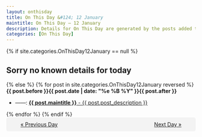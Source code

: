 ```yaml
---
layout: onthisday
title: On This Day &#124; 12 January
maintitle: On This Day — 12 January
description: Details for On This Day are generated by the posts added to the website so the content is subject to changes/updates over time.
categories: [On This Day]
---
```


{% if site.categories.OnThisDay12January == null %}
<h2>Sorry no known details for today</h2>
{% else %}
{% for post in site.categories.OnThisDay12January reversed %}
<strong>{{ post.before }}{{ post.date | date: "%e %B %Y" }}{{ post.after }}</strong>
<ul>
<li> ——: <a class="{{ post.class }}" href="{{ post.url }}"><strong>{{ post.maintitle }}</strong> - {{ post.post_description }}</a></li>
</ul>
{% endfor %}
{% endif %}
<br />
<div style="background-color: #f3f3f3; padding: 10px; border-radius: 5px; text-align: center; display: flex; justify-content: space-evenly;">
<a href="/onthisday/01/01-11">« Previous Day</a>
<span style="visibility:hidden;">[ Visit Leap Year February 29 ]</span>
<a href="/onthisday/01/01-13">Next Day »</a>
</div>
